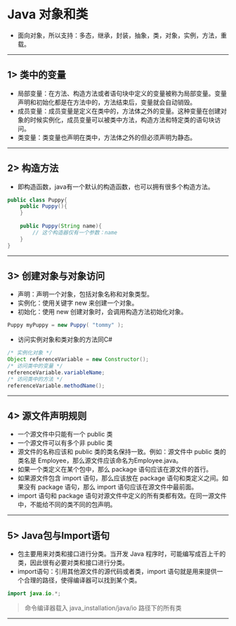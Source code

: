 # Java 对象和类

* 面向对象，所以支持：多态，继承，封装，抽象，类，对象，实例，方法，重载。

---


## 1> 类中的变量

* 局部变量：在方法、构造方法或者语句块中定义的变量被称为局部变量。变量声明和初始化都是在方法中的，方法结束后，变量就会自动销毁。
* 成员变量：成员变量是定义在类中的，方法体之外的变量。这种变量在创建对象的时候实例化，成员变量可以被类中方法，构造方法和特定类的语句块访问。
* 类变量：类变量也声明在类中，方法体之外的但必须声明为静态。

---


## 2> 构造方法

* 即构造函数，java有一个默认的构造函数，也可以拥有很多个构造方法。
```java
public class Puppy{
    public Puppy(){
    }
 
    public Puppy(String name){
        // 这个构造器仅有一个参数：name
    }
}
```

---


## 3> 创建对象与对象访问

* 声明：声明一个对象，包括对象名称和对象类型。
* 实例化：使用关键字 new 来创建一个对象。
* 初始化：使用 new 创建对象时，会调用构造方法初始化对象。
```java
Puppy myPuppy = new Puppy( "tommy" );
```
* 访问实例对象和类对象的方法同C#
```java
/* 实例化对象 */
Object referenceVariable = new Constructor();
/* 访问类中的变量 */
referenceVariable.variableName;
/* 访问类中的方法 */
referenceVariable.methodName();
```

---


## 4> 源文件声明规则

* 一个源文件中只能有一个 public 类
* 一个源文件可以有多个非 public 类
* 源文件的名称应该和 public 类的类名保持一致。例如：源文件中 public 类的类名是 Employee，那么源文件应该命名为Employee.java。
* 如果一个类定义在某个包中，那么 package 语句应该在源文件的首行。
* 如果源文件包含 import 语句，那么应该放在 package 语句和类定义之间。如果没有 package 语句，那么 import 语句应该在源文件中最前面。
* import 语句和 package 语句对源文件中定义的所有类都有效。在同一源文件中，不能给不同的类不同的包声明。

---


## 5> Java包与Import语句

* 包主要用来对类和接口进行分类。当开发 Java 程序时，可能编写成百上千的类，因此很有必要对类和接口进行分类。
* import语句：引用其他源文件的源代码或者类，import 语句就是用来提供一个合理的路径，使得编译器可以找到某个类。
```java
import java.io.*;
```
>命令编译器载入 java_installation/java/io 路径下的所有类

---


